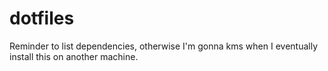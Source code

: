 # dotfiles

Reminder to list dependencies, otherwise I'm gonna kms when I eventually
install this on another machine.
